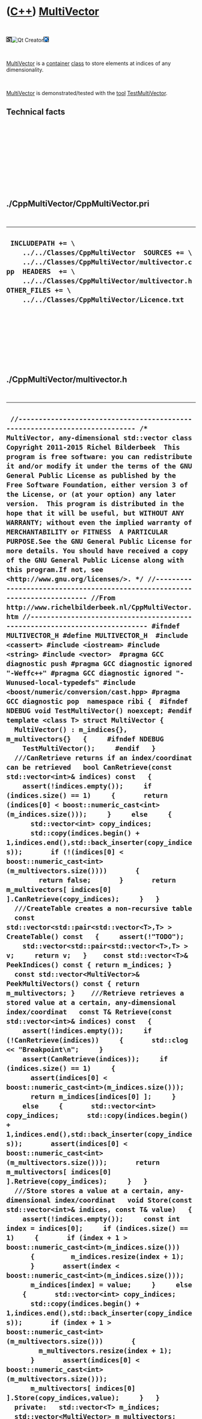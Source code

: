 
 

 

 

 

 

([C++](Cpp.md)) [MultiVector](CppMultiVector.md)
==================================================

 

![STL](PicStl.png)![Qt
Creator](PicQtCreator.png)![Lubuntu](PicLubuntu.png)

 

[MultiVector](CppMultiVector.md) is a [container](CppContainer.md)
[class](CppClass.md) to store elements at indices of any
dimensionality.

 

[MultiVector](CppMultiVector.md) is demonstrated/tested with the
[tool](https://github.com/richelbilderbeek/tools) [TestMultiVector](https://github.com/richelbilderbeek/TestMultiVector).

Technical facts
---------------

 

 

 

 

 

 

./CppMultiVector/CppMultiVector.pri
-----------------------------------

 

  --------------------------------------------------------------------------------------------------------------------------------------------------------------------------------------------------------------------------------------------------
  ` INCLUDEPATH += \     ../../Classes/CppMultiVector  SOURCES += \     ../../Classes/CppMultiVector/multivector.cpp  HEADERS  += \     ../../Classes/CppMultiVector/multivector.h  OTHER_FILES += \     ../../Classes/CppMultiVector/Licence.txt`
  --------------------------------------------------------------------------------------------------------------------------------------------------------------------------------------------------------------------------------------------------

 

 

 

 

 

./CppMultiVector/multivector.h
------------------------------

 

  ---------------------------------------------------------------------------------------------------------------------------------------------------------------------------------------------------------------------------------------------------------------------------------------------------------------------------------------------------------------------------------------------------------------------------------------------------------------------------------------------------------------------------------------------------------------------------------------------------------------------------------------------------------------------------------------------------------------------------------------------------------------------------------------------------------------------------------------------------------------------------------------------------------------------------------------------------------------------------------------------------------------------------------------------------------------------------------------------------------------------------------------------------------------------------------------------------------------------------------------------------------------------------------------------------------------------------------------------------------------------------------------------------------------------------------------------------------------------------------------------------------------------------------------------------------------------------------------------------------------------------------------------------------------------------------------------------------------------------------------------------------------------------------------------------------------------------------------------------------------------------------------------------------------------------------------------------------------------------------------------------------------------------------------------------------------------------------------------------------------------------------------------------------------------------------------------------------------------------------------------------------------------------------------------------------------------------------------------------------------------------------------------------------------------------------------------------------------------------------------------------------------------------------------------------------------------------------------------------------------------------------------------------------------------------------------------------------------------------------------------------------------------------------------------------------------------------------------------------------------------------------------------------------------------------------------------------------------------------------------------------------------------------------------------------------------------------------------------------------------------------------------------------------------------------------------------------------------------------------------------------------------------------------------------------------------------------------------------------------------------------------------------------------------------------------------------------------------------------------------------------------------------------------------------------------------------------------------------------------------------------------------------------------------------------------------------------------------------------------------------------------------------------------------------------------------------------------------------------------------------------------------------------------------------------------------------------------------------------------------------------------------------------------------------------------------------------------------------------------------------------------------------------------------------------------------------------------------------------------------------------------------------------------------------------------------------------------------------------------------------------------------------------------------------------------------------------------------------------------------------------------------------------------------------------------------------------------------------------------------------------------------------------------------------------------------------------
  ` //--------------------------------------------------------------------------- /* MultiVector, any-dimensional std::vector class Copyright 2011-2015 Richel Bilderbeek  This program is free software: you can redistribute it and/or modify it under the terms of the GNU General Public License as published by the Free Software Foundation, either version 3 of the License, or (at your option) any later version.  This program is distributed in the hope that it will be useful, but WITHOUT ANY WARRANTY; without even the implied warranty of MERCHANTABILITY or FITNESS  A PARTICULAR PURPOSE.See the GNU General Public License for more details. You should have received a copy of the GNU General Public License along with this program.If not, see <http://www.gnu.org/licenses/>. */ //--------------------------------------------------------------------------- //From http://www.richelbilderbeek.nl/CppMultiVector.htm //--------------------------------------------------------------------------- #ifndef MULTIVECTOR_H #define MULTIVECTOR_H  #include <cassert> #include <iostream> #include <string> #include <vector>  #pragma GCC diagnostic push #pragma GCC diagnostic ignored "-Weffc++" #pragma GCC diagnostic ignored "-Wunused-local-typedefs" #include <boost/numeric/conversion/cast.hpp> #pragma GCC diagnostic pop  namespace ribi {  #ifndef NDEBUG void TestMultiVector() noexcept; #endif  template <class T> struct MultiVector {   MultiVector() : m_indices{}, m_multivectors{}   {     #ifndef NDEBUG     TestMultiVector();     #endif   }    ///CanRetrieve returns if an index/coordinat can be retrieved   bool CanRetrieve(const std::vector<int>& indices) const   {     assert(!indices.empty());     if (indices.size() == 1)     {       return (indices[0] < boost::numeric_cast<int>(m_indices.size()));     }     else     {       std::vector<int> copy_indices;       std::copy(indices.begin() + 1,indices.end(),std::back_inserter(copy_indices));       if (!(indices[0] < boost::numeric_cast<int>(m_multivectors.size())))       {         return false;       }       return m_multivectors[ indices[0] ].CanRetrieve(copy_indices);     }   }    ///CreateTable creates a non-recursive table   const std::vector<std::pair<std::vector<T>,T> > CreateTable() const   {     assert(!"TODO");     std::vector<std::pair<std::vector<T>,T> > v;     return v;   }    const std::vector<T>& PeekIndices() const { return m_indices; }    const std::vector<MultiVector>& PeekMultiVectors() const { return m_multivectors; }    ///Retrieve retrieves a stored value at a certain, any-dimensional index/coordinat   const T& Retrieve(const std::vector<int>& indices) const   {     assert(!indices.empty());     if (!CanRetrieve(indices))     {       std::clog << "Breakpoint\n";     }     assert(CanRetrieve(indices));     if (indices.size() == 1)     {       assert(indices[0] < boost::numeric_cast<int>(m_indices.size()));       return m_indices[indices[0] ];     }     else     {       std::vector<int> copy_indices;       std::copy(indices.begin() + 1,indices.end(),std::back_inserter(copy_indices));       assert(indices[0] < boost::numeric_cast<int>(m_multivectors.size()));       return m_multivectors[ indices[0] ].Retrieve(copy_indices);     }   }    ///Store stores a value at a certain, any-dimensional index/coordinat   void Store(const std::vector<int>& indices, const T& value)   {     assert(!indices.empty());     const int index = indices[0];     if (indices.size() == 1)     {       if (index + 1 > boost::numeric_cast<int>(m_indices.size()))       {         m_indices.resize(index + 1);       }       assert(index < boost::numeric_cast<int>(m_indices.size()));       m_indices[index] = value;     }     else     {       std::vector<int> copy_indices;       std::copy(indices.begin() + 1,indices.end(),std::back_inserter(copy_indices));       if (index + 1 > boost::numeric_cast<int>(m_multivectors.size()))       {         m_multivectors.resize(index + 1);       }       assert(indices[0] < boost::numeric_cast<int>(m_multivectors.size()));       m_multivectors[ indices[0] ].Store(copy_indices,value);     }   }    private:   std::vector<T> m_indices;   std::vector<MultiVector> m_multivectors;    public:    static std::string GetVersion()   {     return "1.1";   }    std::vector<std::string> GetVersionHistory()   {     return {       "2011-03-02: version 1.0: initial version",       "2011-03-02: version 1.1: added CanRetrieve and Peek member functions"     };   }   };  } //~namespace ribi  #endif // MULTIVECTOR_H`
  ---------------------------------------------------------------------------------------------------------------------------------------------------------------------------------------------------------------------------------------------------------------------------------------------------------------------------------------------------------------------------------------------------------------------------------------------------------------------------------------------------------------------------------------------------------------------------------------------------------------------------------------------------------------------------------------------------------------------------------------------------------------------------------------------------------------------------------------------------------------------------------------------------------------------------------------------------------------------------------------------------------------------------------------------------------------------------------------------------------------------------------------------------------------------------------------------------------------------------------------------------------------------------------------------------------------------------------------------------------------------------------------------------------------------------------------------------------------------------------------------------------------------------------------------------------------------------------------------------------------------------------------------------------------------------------------------------------------------------------------------------------------------------------------------------------------------------------------------------------------------------------------------------------------------------------------------------------------------------------------------------------------------------------------------------------------------------------------------------------------------------------------------------------------------------------------------------------------------------------------------------------------------------------------------------------------------------------------------------------------------------------------------------------------------------------------------------------------------------------------------------------------------------------------------------------------------------------------------------------------------------------------------------------------------------------------------------------------------------------------------------------------------------------------------------------------------------------------------------------------------------------------------------------------------------------------------------------------------------------------------------------------------------------------------------------------------------------------------------------------------------------------------------------------------------------------------------------------------------------------------------------------------------------------------------------------------------------------------------------------------------------------------------------------------------------------------------------------------------------------------------------------------------------------------------------------------------------------------------------------------------------------------------------------------------------------------------------------------------------------------------------------------------------------------------------------------------------------------------------------------------------------------------------------------------------------------------------------------------------------------------------------------------------------------------------------------------------------------------------------------------------------------------------------------------------------------------------------------------------------------------------------------------------------------------------------------------------------------------------------------------------------------------------------------------------------------------------------------------------------------------------------------------------------------------------------------------------------------------------------------------------------------------------------------------------------------------

 

 

 

 

 

./CppMultiVector/multivector.cpp
--------------------------------

 

  -------------------------------------------------------------------------------------------------------------------------------------------------------------------------------------------------------------------------------------------------------------------------------------------------------------------------------------------------------------------------------------------------------------------------------------------------------------------------------------------------------------------------------------------------------------------------------------------------------------------------------------------------------------------------------------------------------------------------------------------------------------------------------------------------------------------------------------------------------------------------------------------------------------------------------------------------------------------------------------------------------------------------------------------------------------------------------------------------------------------------------------------------------------------------------------------------------------------------------------------------------------------------------------------------------------------------------------------------------------------------------------------------------------------------------------------------------------------------------------------------------------------------------------------------------------------------------------------------------------------------------------------------------------------------------------------------------------------------------------------------------------------------------------------------------------------------------------------------------------------------------------------------------------------------------------------------------------------------------------------------------------------------------------------------------------------------------------------------------------------------------------------------------------------------------------------------------------------------------------------------------------------------------------------------------------------------------------------------------------------------------------------------------------------------------------------------------------------------------------------------------------------------------------------------------------------------------------------------------------------------------------------------------------------------------------------------------------------------------------------------------------------------------------------------------------------------------------------------------------------------------------------------------------------------------------------------------------------------------------------------------------------------------------------------------------------------------------------------------------------------------------------------------------------------------------------------------------------------------------
  ` //--------------------------------------------------------------------------- /* MultiVector, any-dimensional std::vector class Copyright 2011-2015 Richel Bilderbeek  This program is free software: you can redistribute it and/or modify it under the terms of the GNU General Public License as published by the Free Software Foundation, either version 3 of the License, or (at your option) any later version.  This program is distributed in the hope that it will be useful, but WITHOUT ANY WARRANTY; without even the implied warranty of MERCHANTABILITY or FITNESS  A PARTICULAR PURPOSE.See the GNU General Public License for more details. You should have received a copy of the GNU General Public License along with this program.If not, see <http://www.gnu.org/licenses/>. */ //--------------------------------------------------------------------------- //From http://www.richelbilderbeek.nl/CppMultiVector.htm //--------------------------------------------------------------------------- #include "multivector.h" #include "testtimer.h"  #ifndef NDEBUG void ribi::TestMultiVector() noexcept {   {     static bool is_tested{false};     if (is_tested) return;     is_tested = true;   }   {    }   const TestTimer test_timer(__func__,__FILE__,1.0);   ribi::MultiVector<int> x;   //1 dimensional   x.Store( { 0 }, 0);   x.Store( { 1 }, 1);   x.Store( { 2 }, 2);   x.Store( { 3 }, 3);   x.Store( { 4 }, 4);   assert(x.Retrieve( { 0 } ) ==  0);   assert(x.Retrieve( { 1 } ) ==  1);   assert(x.Retrieve( { 2 } ) ==  2);   assert(x.Retrieve( { 3 } ) ==  3);   assert(x.Retrieve( { 4 } ) ==  4);   //2 dimensional;   x.Store( { 0,0 },  0);   x.Store( { 1,1 },  1);   x.Store( { 2,2 },  4);   x.Store( { 3,3 },  9);   x.Store( { 4,4 }, 16);   assert(x.Retrieve( { 0,0 } ) ==  0);   assert(x.Retrieve( { 1,1 } ) ==  1);   assert(x.Retrieve( { 2,2 } ) ==  4);   assert(x.Retrieve( { 3,3 } ) ==  9);   assert(x.Retrieve( { 4,4 } ) == 16);   //3 dimensional;   x.Store( { 0,0,0 },  0);   x.Store( { 1,1,1 },  1);   x.Store( { 2,2,2 },  8);   x.Store( { 3,3,3 }, 27);   x.Store( { 4,4,4 }, 54);   assert(x.Retrieve( { 0,0,0 } ) ==   0);   assert(x.Retrieve( { 1,1,1 } ) ==   1);   assert(x.Retrieve( { 2,2,2 } ) ==   8);   assert(x.Retrieve( { 3,3,3 } ) ==  27);   assert(x.Retrieve( { 4,4,4 } ) ==  54);   //4 dimensional;   x.Store( { 0,0,0,0 },   0);   x.Store( { 1,1,1,1 },   1);   x.Store( { 2,2,2,2 },  16);   x.Store( { 3,3,3,3 },  81);   x.Store( { 4,4,4,4 }, 216);   assert(x.Retrieve( { 0,0,0,0 } ) ==   0);   assert(x.Retrieve( { 1,1,1,1 } ) ==   1);   assert(x.Retrieve( { 2,2,2,2 } ) ==  16);   assert(x.Retrieve( { 3,3,3,3 } ) ==  81);   assert(x.Retrieve( { 4,4,4,4 } ) == 216);   //5 dimensional;   x.Store( { 0,0,0,0,0 },   0);   x.Store( { 1,1,1,1,1 },   1);   x.Store( { 2,2,2,2,2 },  32);   x.Store( { 3,3,3,3,3 }, 243);   x.Store( { 4,4,4,4,4 }, 864);   assert(x.Retrieve( { 0,0,0,0,0 } ) ==    0);   assert(x.Retrieve( { 1,1,1,1,1 } ) ==    1);   assert(x.Retrieve( { 2,2,2,2,2 } ) ==   32);   assert(x.Retrieve( { 3,3,3,3,3 } ) ==  243);   assert(x.Retrieve( { 4,4,4,4,4 } ) ==  864);  } #endif`
  -------------------------------------------------------------------------------------------------------------------------------------------------------------------------------------------------------------------------------------------------------------------------------------------------------------------------------------------------------------------------------------------------------------------------------------------------------------------------------------------------------------------------------------------------------------------------------------------------------------------------------------------------------------------------------------------------------------------------------------------------------------------------------------------------------------------------------------------------------------------------------------------------------------------------------------------------------------------------------------------------------------------------------------------------------------------------------------------------------------------------------------------------------------------------------------------------------------------------------------------------------------------------------------------------------------------------------------------------------------------------------------------------------------------------------------------------------------------------------------------------------------------------------------------------------------------------------------------------------------------------------------------------------------------------------------------------------------------------------------------------------------------------------------------------------------------------------------------------------------------------------------------------------------------------------------------------------------------------------------------------------------------------------------------------------------------------------------------------------------------------------------------------------------------------------------------------------------------------------------------------------------------------------------------------------------------------------------------------------------------------------------------------------------------------------------------------------------------------------------------------------------------------------------------------------------------------------------------------------------------------------------------------------------------------------------------------------------------------------------------------------------------------------------------------------------------------------------------------------------------------------------------------------------------------------------------------------------------------------------------------------------------------------------------------------------------------------------------------------------------------------------------------------------------------------------------------------------------------------------

 

 

 

 

 

 

